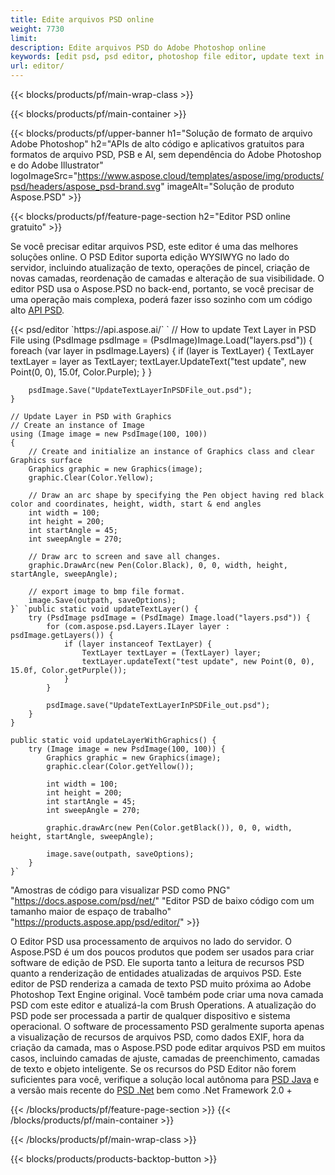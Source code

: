 ```yaml
---
title: Edite arquivos PSD online
weight: 7730
limit: 
description: Edite arquivos PSD do Adobe Photoshop online
keywords: [edit psd, psd editor, photoshop file editor, update text in psd, update psd]
url: editor/
---
```


{{< blocks/products/pf/main-wrap-class >}}


{{< blocks/products/pf/main-container >}}

{{< blocks/products/pf/upper-banner h1="Solução de formato de arquivo Adobe Photoshop" h2="APIs de alto código e aplicativos gratuitos para formatos de arquivo PSD, PSB e AI, sem dependência do Adobe Photoshop e do Adobe Illustrator" logoImageSrc="https://www.aspose.cloud/templates/aspose/img/products/psd/headers/aspose_psd-brand.svg" imageAlt="Solução de produto Aspose.PSD" >}}

{{< blocks/products/pf/feature-page-section h2="Editor PSD online gratuito" >}}
<p>Se você precisar editar arquivos PSD, este editor é uma das melhores soluções online. O PSD Editor suporta edição WYSIWYG no lado do servidor, incluindo atualização de texto, operações de pincel, criação de novas camadas, reordenação de camadas e alteração de sua visibilidade. O editor PSD usa o Aspose.PSD no back-end, portanto, se você precisar de uma operação mais complexa, poderá fazer isso sozinho com um código alto <a href="/psd/{{< lang-code >}}">API PSD</a>.</p>
{{< psd/editor `https://api.aspose.ai/` 
`	// How to update Text Layer in PSD File
	using (PsdImage psdImage = (PsdImage)Image.Load("layers.psd"))
  	{
		foreach (var layer in psdImage.Layers)
		{
			if (layer is TextLayer)
			{
				TextLayer textLayer = layer as TextLayer;
				textLayer.UpdateText("test update", new Point(0, 0), 15.0f, Color.Purple);
			}
		}

		psdImage.Save("UpdateTextLayerInPSDFile_out.psd");
	}
	
	// Update Layer in PSD with Graphics
	// Create an instance of Image
	using (Image image = new PsdImage(100, 100))
	{
		// Create and initialize an instance of Graphics class and clear Graphics surface
		Graphics graphic = new Graphics(image);
		graphic.Clear(Color.Yellow);

		// Draw an arc shape by specifying the Pen object having red black color and coordinates, height, width, start & end angles                 
		int width = 100;
		int height = 200;
		int startAngle = 45;
		int sweepAngle = 270;

		// Draw arc to screen and save all changes.
		graphic.DrawArc(new Pen(Color.Black), 0, 0, width, height, startAngle, sweepAngle);

		// export image to bmp file format.
		image.Save(outpath, saveOptions);
	}` `public static void updateTextLayer() {
        try (PsdImage psdImage = (PsdImage) Image.load("layers.psd")) {
            for (com.aspose.psd.Layers.ILayer layer : psdImage.getLayers()) {
                if (layer instanceof TextLayer) {
                    TextLayer textLayer = (TextLayer) layer;
                    textLayer.updateText("test update", new Point(0, 0), 15.0f, Color.getPurple());
                }
            }

            psdImage.save("UpdateTextLayerInPSDFile_out.psd");
        }
    }

    public static void updateLayerWithGraphics() {
        try (Image image = new PsdImage(100, 100)) {
            Graphics graphic = new Graphics(image);
            graphic.clear(Color.getYellow());

            int width = 100;
            int height = 200;
            int startAngle = 45;
            int sweepAngle = 270;

            graphic.drawArc(new Pen(Color.getBlack()), 0, 0, width, height, startAngle, sweepAngle);

            image.save(outpath, saveOptions);
        }
    }` 
"Amostras de código para visualizar PSD como PNG"  "https://docs.aspose.com/psd/net/" 
"Editor PSD de baixo código com um tamanho maior de espaço de trabalho" "https://products.aspose.app/psd/editor/" >}}
<p>O Editor PSD usa processamento de arquivos no lado do servidor. O Aspose.PSD é um dos poucos produtos que podem ser usados para criar software de edição de PSD. Ele suporta tanto a leitura de recursos PSD quanto a renderização de entidades atualizadas de arquivos PSD. Este editor de PSD renderiza a camada de texto PSD muito próxima ao Adobe Photoshop Text Engine original. Você também pode criar uma nova camada PSD com este editor e atualizá-la com Brush Operations. A atualização do PSD pode ser processada a partir de qualquer dispositivo e sistema operacional. O software de processamento PSD geralmente suporta apenas a visualização de recursos de arquivos PSD, como dados EXIF, hora da criação da camada, mas o Aspose.PSD pode editar arquivos PSD em muitos casos, incluindo camadas de ajuste, camadas de preenchimento, camadas de texto e objeto inteligente. Se os recursos do PSD Editor não forem suficientes para você, verifique a solução local autônoma para <a href="/psd/{{< lang-code >}}java">PSD Java</a> e a versão mais recente do <a href="/psd/{{< lang-code >}}net">PSD .Net</a> bem como .Net Framework 2.0 +</p>

{{< /blocks/products/pf/feature-page-section >}}
{{< /blocks/products/pf/main-container >}}


{{< /blocks/products/pf/main-wrap-class >}}

{{< blocks/products/products-backtop-button >}}


